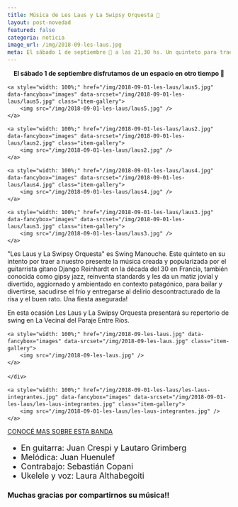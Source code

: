 ```yaml
---
title: Música de Les Laus y La Swipsy Orquesta 🎵
layout: post-novedad
featured: false
categoria: noticia
image_url: /img/2018-09-les-laus.jpg
meta: El sábado 1 de septiembre 🌹 a las 21,30 hs. Un quinteto para traer a nuestro presente la música creada y popularizada por el guitarrista gitano Django Reinhardt en la década del 30 en Francia,
---
```


<p style="text-align: center;"><b>El sábado 1 de septiembre disfrutamos de un espacio en otro tiempo 🌹</b></p>


<div style="position: relative;">
	<div class="gallery col-3">

	<a style="width: 100%;" href="/img/2018-09-01-les-laus/laus5.jpg" data-fancybox="images" data-srcset="/img/2018-09-01-les-laus/laus5.jpg" class="item-gallery">
		<img src="/img/2018-09-01-les-laus/laus5.jpg" />
	</a>

</div>
</div>

<div style="position: relative;">
	<div class="gallery col-3">

	<a style="width: 100%;" href="/img/2018-09-01-les-laus/laus2.jpg" data-fancybox="images" data-srcset="/img/2018-09-01-les-laus/laus2.jpg" class="item-gallery">
		<img src="/img/2018-09-01-les-laus/laus2.jpg" />
	</a>

</div>
</div>

<div style="position: relative;">
	<div class="gallery col-3">

	<a style="width: 100%;" href="/img/2018-09-01-les-laus/laus4.jpg" data-fancybox="images" data-srcset="/img/2018-09-01-les-laus/laus4.jpg" class="item-gallery">
		<img src="/img/2018-09-01-les-laus/laus4.jpg" />
	</a>

</div>
</div>

<div style="position: relative;">
	<div class="gallery col-3">

	<a style="width: 100%;" href="/img/2018-09-01-les-laus/laus3.jpg" data-fancybox="images" data-srcset="/img/2018-09-01-les-laus/laus3.jpg" class="item-gallery">
		<img src="/img/2018-09-01-les-laus/laus3.jpg" />
	</a>

</div>
</div>

"Les Laus y La Swipsy Orquesta" es Swing Manouche. Este quinteto en su intento por traer a nuestro presente la música creada y popularizada por el guitarrista gitano Django Reinhardt en la década del 30 en Francia, también conocida como gipsy jazz, reinventa standards y les da un matiz jovial y divertido, aggiornado y ambientado en contexto patagónico, para bailar y divertirse, sacudirse el frío y entregarse al delirio descontracturado de la risa y el buen rato. Una fiesta asegurada!

En esta ocasión Les Laus y La Swipsy Orquesta presentará su repertorio de swing en La Vecinal del Paraje Entre Ríos.

<div style="position: relative;">
	<div class="gallery col-3">

	<a style="width: 100%;" href="/img/2018-09-les-laus.jpg" data-fancybox="images" data-srcset="/img/2018-09-les-laus.jpg" class="item-gallery">
		<img src="/img/2018-09-les-laus.jpg" />
	</a>

	</div>
</div>



<div style="position: relative;">
	<div class="gallery col-3">

	<a style="width: 100%;" href="/img/2018-09-01-les-laus/les-laus-integrantes.jpg" data-fancybox="images" data-srcset="/img/2018-09-01-les-laus/les-laus-integrantes.jpg" class="item-gallery">
		<img src="/img/2018-09-01-les-laus/les-laus-integrantes.jpg" />
	</a>

</div>
</div>


<a class="ui button orange small" href="https://www.facebook.com/Les-Laus-244195303053136/?__xts__[0]=68.ARBJvTod_WkY_pex57xPVam15oT5joECATh_Z2zoWp-xkEAQDvfXDAu8oqXwPSH6GVNXh5XPXsIMSXtWFj61xtK3nDqodqtiIQ9DXSW8FDS281MZ0msXV3AC-HVdooE1iYnm_5T03MebWQovoMDKW0WUf6J2fztq3QkOZ-HFFoWvk5DFU5Pi" target="_blank" style="text-transform: uppercase;">Conocé mas sobre esta banda</a>


<ul style="font-size: 18px;">
	<li>En guitarra: Juan Crespi y Lautaro Grimberg</li>
	<li>Melódica: Juan Huenulef</li>
	<li>Contrabajo: Sebastián Copani</li>
	<li>Ukelele y voz: Laura Althabegoiti</li>
</ul>

<h3>Muchas gracias por compartirnos su música!!</h3>






